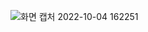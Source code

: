 ![화면 캡처 2022-10-04 162251](https://user-images.githubusercontent.com/112846273/193760522-854c0e99-b44e-4387-8245-571168669f8d.png)
